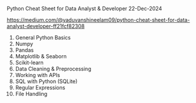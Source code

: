 Python Cheat Sheet for Data Analyst & Developer
22-Dec-2024


https://medium.com/@yaduvanshineelam09/python-cheat-sheet-for-data-analyst-developer-ff21fcf82308

1. General Python Basics
2. Numpy
3. Pandas
4. Matplotlib & Seaborn
5. Scikit-learn
6. Data Cleaning & Preprocessing
7. Working with APIs
8. SQL with Python (SQLite)	
9. Regular Expressions
10. File Handling